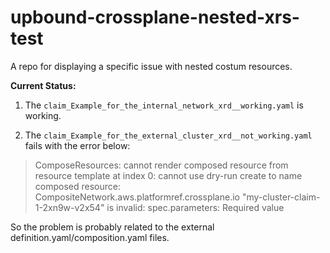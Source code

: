 # upbound-crossplane-nested-xrs-test
A repo for displaying a specific issue with nested costum resources.


**Current Status:**

1. The `claim_Example_for_the_internal_network_xrd__working.yaml` is working.

2. The `claim_Example_for_the_external_cluster_xrd__not_working.yaml` fails with the error below:

> ComposeResources: cannot render composed resource from resource template at index 0: cannot use dry-run create to name composed resource: CompositeNetwork.aws.platformref.crossplane.io "my-cluster-claim-1-2xn9w-v2x54" is invalid: spec.parameters: Required value
   

So the problem is probably related to the external definition.yaml/composition.yaml files.
